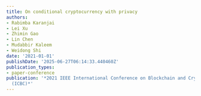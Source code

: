 ```yaml
---
title: On conditional cryptocurrency with privacy
authors:
- Rabimba Karanjai
- Lei Xu
- Zhimin Gao
- Lin Chen
- Mudabbir Kaleem
- Weidong Shi
date: '2021-01-01'
publishDate: '2025-06-27T06:14:33.440460Z'
publication_types:
- paper-conference
publication: '*2021 IEEE International Conference on Blockchain and Cryptocurrency
  (ICBC)*'
---
```

